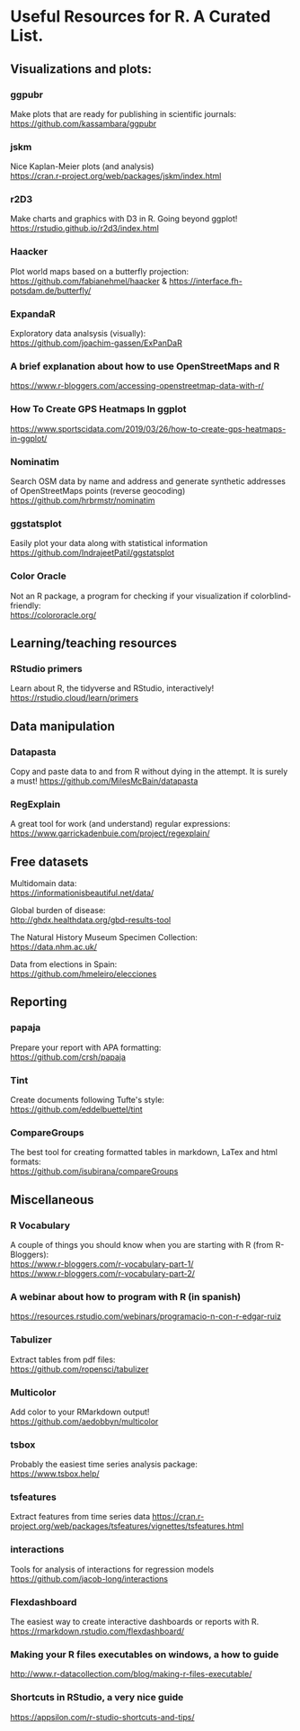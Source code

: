 # Useful Resources for R. A Curated List.

## Visualizations and plots:

###  ggpubr  
Make plots that are ready for publishing in scientific journals:  
https://github.com/kassambara/ggpubr

### jskm
Nice Kaplan-Meier plots (and analysis)  
https://cran.r-project.org/web/packages/jskm/index.html

### r2D3
Make charts and graphics with D3 in R. Going beyond ggplot!  
https://rstudio.github.io/r2d3/index.html

### Haacker
Plot world maps based on a butterfly projection:   
https://github.com/fabianehmel/haacker & https://interface.fh-potsdam.de/butterfly/

### ExpandaR
Exploratory data analsysis (visually):  
https://github.com/joachim-gassen/ExPanDaR

### A brief explanation about how to use OpenStreetMaps and R  
https://www.r-bloggers.com/accessing-openstreetmap-data-with-r/

### How To Create GPS Heatmaps In ggplot  
https://www.sportscidata.com/2019/03/26/how-to-create-gps-heatmaps-in-ggplot/

### Nominatim
Search OSM data by name and address and generate synthetic addresses of OpenStreetMaps points (reverse geocoding)  
https://github.com/hrbrmstr/nominatim

### ggstatsplot  
Easily plot your data along with statistical information 
https://github.com/IndrajeetPatil/ggstatsplot  

### Color Oracle
Not an R package, a program for checking if your visualization if colorblind-friendly:  
https://colororacle.org/

## Learning/teaching resources
### RStudio primers    
Learn about R, the tidyverse and RStudio, interactively!
https://rstudio.cloud/learn/primers

## Data manipulation  

### Datapasta  
Copy and paste data to and from R without dying in the attempt. It is surely a must!
https://github.com/MilesMcBain/datapasta  

### RegExplain  
A great tool for work (and understand) regular expressions:  
https://www.garrickadenbuie.com/project/regexplain/

## Free datasets

Multidomain data:  
https://informationisbeautiful.net/data/

Global burden of disease:  
http://ghdx.healthdata.org/gbd-results-tool

The Natural History Museum Specimen Collection:  
https://data.nhm.ac.uk/

Data from elections in Spain:  
https://github.com/hmeleiro/elecciones

## Reporting  

### papaja  
Prepare your report with APA formatting:  
https://github.com/crsh/papaja  

### Tint  
Create documents following Tufte's style:  
https://github.com/eddelbuettel/tint

### CompareGroups
The best tool for creating formatted tables in markdown, LaTex and html formats:    
https://github.com/isubirana/compareGroups

## Miscellaneous  

### R Vocabulary
A couple of things you should know when you are starting with R (from R-Bloggers):  
https://www.r-bloggers.com/r-vocabulary-part-1/  
https://www.r-bloggers.com/r-vocabulary-part-2/

### A webinar about how to program with R (in spanish)
https://resources.rstudio.com/webinars/programacio-n-con-r-edgar-ruiz

### Tabulizer
Extract tables from pdf files:  
https://github.com/ropensci/tabulizer

### Multicolor
Add color to your RMarkdown output!  
https://github.com/aedobbyn/multicolor

### tsbox  
Probably the easiest time series analysis package:  
https://www.tsbox.help/ 

### tsfeatures  
Extract features from time series data
https://cran.r-project.org/web/packages/tsfeatures/vignettes/tsfeatures.html

### interactions
Tools for analysis of interactions for regression models  
https://github.com/jacob-long/interactions

### Flexdashboard
The easiest way to create interactive dashboards or reports with R.  
https://rmarkdown.rstudio.com/flexdashboard/



### Making your R files executables on windows, a how to guide  
http://www.r-datacollection.com/blog/making-r-files-executable/

### Shortcuts in RStudio, a very nice guide  
https://appsilon.com/r-studio-shortcuts-and-tips/



